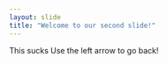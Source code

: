 ```yaml
---
layout: slide
title: "Welcome to our second slide!"
---
```

This sucks
Use the left arrow to go back!
